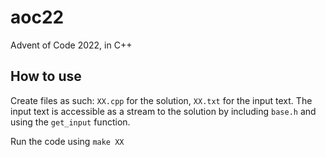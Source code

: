 # aoc22
Advent of Code 2022, in C++

## How to use

Create files as such: `XX.cpp` for the solution, `XX.txt` for the input text.
The input text is accessible as a stream to the solution by including `base.h` and using the `get_input` function.

Run the code using `make XX`